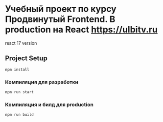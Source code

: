 # Учебный проект по курсу Продвинутый Frontend. В production на React https://ulbitv.ru

react 17 version

## Project Setup

```sh
npm install
```

### Компиляция для разработки

```sh
npm run start
```

### Компиляция и билд для production

```sh
npm run build
```
